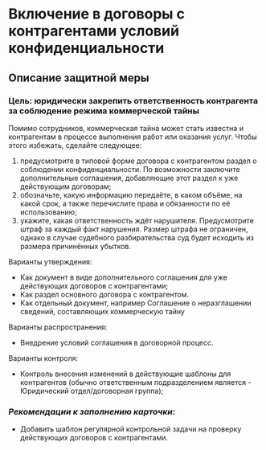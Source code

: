 # Включение в договоры с контрагентами условий конфиденциальности
## Описание защитной меры

### Цель: юридически закрепить ответственность контрагента за соблюдение режима коммерческой тайны
 
Помимо сотрудников, коммерческая тайна может стать известна и контрагентам в процессе выполнения работ или оказания услуг. Чтобы этого избежать, сделайте следующее: 
1. предусмотрите в типовой форме договора с контрагентом раздел о соблюдении конфиденциальности. По возможности заключите дополнительные соглашения, добавляющие этот раздел к уже действующим договорам;
2. обозначьте, какую информацию передаёте, в каком объёме, на какой срок, а также перечислите права и обязанности по её использованию; 
3. укажите, какая ответственность ждёт нарушителя. Предусмотрите штраф за каждый факт нарушения. Размер штрафа не ограничен, однако в случае судебного разбирательства суд будет исходить из размера причинённых убытков. 

Варианты утверждения:
+ Как документ в виде дополнительного соглашения для уже действующих договоров с контрагентами;
+ Как раздел основного договора с контрагентом.
+ Как отдельный документ, например Соглашение о неразглашении сведений, составляющих коммерческую тайну

Варианты распространения:
+ Внедрение условий соглашения в договорной процесс.

Варианты контроля:
+ Контроль внесения изменений в действующие шаблоны для контрагентов (обычно ответственным подразделением является - Юридический отдел/договорная группа);

### *Рекомендации к заполнению карточки*:
+ Добавить шаблон регулярной контрольной задачи на проверку действующих договоров с контрагентами.